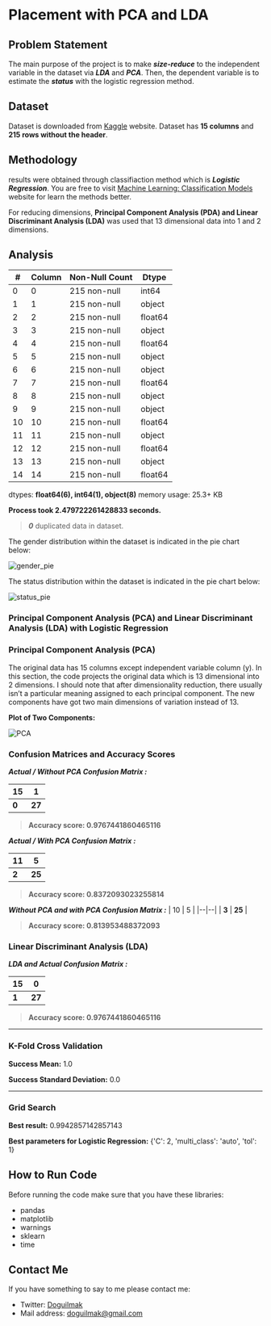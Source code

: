 
# Placement with PCA and LDA

## Problem Statement

The main purpose of the project is to make ***size-reduce*** to the independent variable in the dataset via ***LDA*** and ***PCA***. Then, the dependent variable is to estimate the ***status*** with the logistic regression method.

## Dataset

Dataset is downloaded from [Kaggle](https://www.kaggle.com/benroshan/factors-affecting-campus-placement) website. Dataset has **15 columns** and **215 rows without the header**.


## Methodology

results were obtained through classifiaction method which is ***Logistic Regression***.  You are free to visit [Machine Learning: Classification Models](https://medium.com/fuzz/machine-learning-classification-models-3040f71e2529) website for learn the methods better.

For reducing dimensions, **Principal Component Analysis (PDA) and Linear Discriminant Analysis (LDA)** was used that 13 dimensional data into 1 and 2 dimensions. 

## Analysis

| # | Column | Non-Null Count | Dtype |
|--|--|--|--|
| 0 | 0 | 215 non-null | int64
| 1 | 1 | 215 non-null | object
| 2 | 2 | 215 non-null | float64
| 3 | 3 | 215 non-null | object
| 4 | 4 | 215 non-null | float64
| 5 | 5 | 215 non-null | object
| 6 | 6 | 215 non-null | object
| 7 | 7 | 215 non-null | float64
| 8 | 8 | 215 non-null | object
| 9 | 9 | 215 non-null | object
| 10 | 10 | 215 non-null | float64
| 11 | 11 | 215 non-null | object
| 12 | 12 | 215 non-null | float64
| 13 | 13 | 215 non-null | object
| 14 | 14 | 215 non-null | float64

dtypes: **float64(6), int64(1), object(8)**
memory usage: 25.3+ KB

**Process took 2.479722261428833 seconds.**

> ***0*** duplicated data in dataset.

The gender distribution within the dataset is indicated in the pie chart below:

![gender_pie](Plots/gender_pie_chart.png)

The status distribution within the dataset is indicated in the pie chart below:

![status_pie](Plots/status_pie_chart.png)

### Principal Component Analysis (PCA) and Linear Discriminant Analysis (LDA) with Logistic Regression

### Principal Component Analysis (PCA)

The original data has 15 columns except independent variable column (y). In this section, the code projects the original data which is 13 dimensional into 2 dimensions. I should note that after dimensionality reduction, there usually isn’t a particular meaning assigned to each principal component. The new components have got two main dimensions of variation instead of 13.

**Plot of Two Components:**

![PCA](Plots/2_component_PCA.png)

### **Confusion Matrices and Accuracy Scores**

***Actual / Without PCA Confusion Matrix :***

| 15 | 1 |
|--|--|
| **0** | **27** | 

> **Accuracy score: 0.9767441860465116**

***Actual / With PCA Confusion Matrix :***

| 11 | 5 |
|--|--|
| **2** | **25** |  

> **Accuracy score: 0.8372093023255814**

***Without PCA and with PCA Confusion Matrix :***
| 10 | 5 |
|--|--|
| **3** | **25** | 

> **Accuracy score: 0.813953488372093**

### Linear Discriminant Analysis (LDA)

***LDA and Actual Confusion Matrix :***

| 15 | 0 |
|--|--|
| **1** | **27** |

> **Accuracy score: 0.9767441860465116**

---

### K-Fold Cross Validation

**Success Mean:**
 1.0
 
**Success Standard Deviation:**
0.0

---

### Grid Search

**Best result:**
 0.9942857142857143
 
**Best parameters for Logistic Regression:**
{'C': 2, 'multi_class': 'auto', 'tol': 1}
 
## How to Run Code

Before running the code make sure that you have these libraries:

 - pandas 
 - matplotlib
 - warnings
 - sklearn
 - time
    
## Contact Me

If you have something to say to me please contact me: 

 - Twitter: [Doguilmak](https://twitter.com/Doguilmak) 
 - Mail address: doguilmak@gmail.com
 